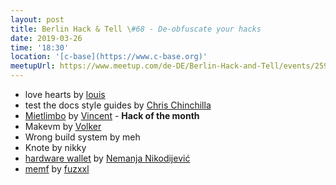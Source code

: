 ```yaml
---
layout: post
title: Berlin Hack & Tell \#68 - De-obfuscate your hacks
date: 2019-03-26
time: '18:30'
location: '[c-base](https://www.c-base.org)'
meetupUrl: https://www.meetup.com/de-DE/Berlin-Hack-and-Tell/events/259086485/
---
```


* love hearts by [louis](https://github.com/nolash)
* test the docs style guides by [Chris Chinchilla](https://github.com/ChrisChinchilla)
* [Mietlimbo](https://mietlimbo.de) by [Vincent](https://github.com/ciex) - **Hack of the month**
* Makevm by [Volker](https://njh.eu)
* Wrong build system by meh
* Knote by nikky
* [hardware wallet](https://gitlab.com/nemanjan/hwallet) by [Nemanja Nikodijević](mailto:nemanja@hacke.rs)
* [memf](https://github.com/fuzxxl/memf) by [fuzxxl](https://github.com/fuzxxl)